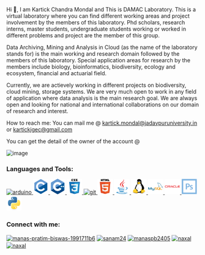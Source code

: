 Hi 👋, I am Kartick Chandra Mondal and This is DAMAC Laboratory. This is a virtual laboratory where you can find different working areas and project involvement by the members of this laboratory. Phd scholars, research interns, master students, undergraduate students working or worked in different problems and project are the member of this group.

Data Archiving, Mining and Analysis in Cloud (as the name of the laboratory stands for) is the main working and research domain followed by the members of this laboratory. Special application areas for research by the members include biology, bioinformatics, biodiversity, ecology and ecosystem, financial and actuarial field.

Currently, we are actievely working in different projects on biodiversity, cloud mining, storage systems. We are very much open to work in any field of application where data analysis is the main research goal. We are always open and looking for national and international collaborations on our domain of research and interest.

How to reach me:
You can mail me @ kartick.mondal@jadavpuruniversity.in or kartickjgec@gmail.com

You can get the detail of the owner of the account @

![image](https://www.facebook.com/K.Ch.Mondal)



<h3 align="left">Languages and Tools:</h3>
<p align="left"> <a href="https://www.arduino.cc/" target="_blank" rel="noreferrer"> <img src="https://cdn.worldvectorlogo.com/logos/arduino-1.svg" alt="arduino" width="40" height="40"/> </a> <a href="https://en.cppreference.com/w/c/language" target="_blank" rel="noreferrer"> <img src="https://raw.githubusercontent.com/devicons/devicon/master/icons/c/c-original.svg" alt="c" width="40" height="40"/> </a> <a href="https://en.cppreference.com/w/" target="_blank" rel="noreferrer"> <img src="https://raw.githubusercontent.com/devicons/devicon/master/icons/cplusplus/cplusplus-original.svg" alt="cplusplus" width="40" height="40"/> </a> <a href="https://developer.mozilla.org/en-US/docs/Web/CSS" target="_blank" rel="noreferrer"> <img src="https://raw.githubusercontent.com/devicons/devicon/master/icons/css3/css3-original-wordmark.svg" alt="css3" width="40" height="40"/> </a> <a href="https://git-scm.com/" target="_blank" rel="noreferrer"> <img src="https://www.vectorlogo.zone/logos/git-scm/git-scm-icon.svg" alt="git" width="40" height="40"/> </a> <a href="https://developer.mozilla.org/en-US/docs/Web/HTML" target="_blank" rel="noreferrer"> <img src="https://raw.githubusercontent.com/devicons/devicon/master/icons/html5/html5-original-wordmark.svg" alt="html5" width="40" height="40"/> </a> <a href="https://www.java.com" target="_blank" rel="noreferrer"> <img src="https://raw.githubusercontent.com/devicons/devicon/master/icons/java/java-original.svg" alt="java" width="40" height="40"/> </a> <a href="https://www.linux.org/" target="_blank" rel="noreferrer"> <img src="https://raw.githubusercontent.com/devicons/devicon/master/icons/linux/linux-original.svg" alt="linux" width="40" height="40"/> </a> <a href="https://www.mysql.com/" target="_blank" rel="noreferrer"> <img src="https://raw.githubusercontent.com/devicons/devicon/master/icons/mysql/mysql-original-wordmark.svg" alt="mysql" width="40" height="40"/> </a> <a href="https://www.oracle.com/" target="_blank" rel="noreferrer"> <img src="https://raw.githubusercontent.com/devicons/devicon/master/icons/oracle/oracle-original.svg" alt="oracle" width="40" height="40"/> </a> <a href="https://www.photoshop.com/en" target="_blank" rel="noreferrer"> <img src="https://raw.githubusercontent.com/devicons/devicon/master/icons/photoshop/photoshop-line.svg" alt="photoshop" width="40" height="40"/> </a> <a href="https://www.python.org" target="_blank" rel="noreferrer"> <img src="https://raw.githubusercontent.com/devicons/devicon/master/icons/python/python-original.svg" alt="python" width="40" height="40"/> </a> </p>




<h3 align="left">Connect with me:</h3>
<p align="left">
<a href="https://linkedin.com/in/manas-pratim-biswas" target="blank"><img align="center" src="https://raw.githubusercontent.com/rahuldkjain/github-profile-readme-generator/master/src/images/icons/Social/linked-in-alt.svg" alt="manas-pratim-biswas-1991711b6" height="30" width="40" /></a>
<a href="https://www.codechef.com/users/sanam24" target="blank"><img align="center" src="https://cdn.jsdelivr.net/npm/simple-icons@3.1.0/icons/codechef.svg" alt="sanam24" height="30" width="40" /></a>
<a href="https://www.hackerrank.com/manaspb2405" target="blank"><img align="center" src="https://raw.githubusercontent.com/rahuldkjain/github-profile-readme-generator/master/src/images/icons/Social/hackerrank.svg" alt="manaspb2405" height="30" width="40" /></a>
<a href="https://codeforces.com/profile/naxal" target="blank"><img align="center" src="https://raw.githubusercontent.com/rahuldkjain/github-profile-readme-generator/master/src/images/icons/Social/codeforces.svg" alt="naxal" height="30" width="40" /></a>
<a href="https://www.leetcode.com/naxal" target="blank"><img align="center" src="https://raw.githubusercontent.com/rahuldkjain/github-profile-readme-generator/master/src/images/icons/Social/leet-code.svg" alt="naxal" height="30" width="40" /></a>
</p>



<!---
damaclab/damaclab is a ✨ special ✨ repository because its `README.md` (this file) appears on your GitHub profile.
You can click the Preview link to take a look at your changes.
--->
